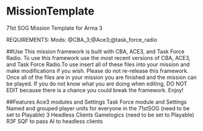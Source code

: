 # MissionTemplate
71st SOG Mission Template for Arma 3

REQUIREMENTS: Mods: @CBA_3;@Ace3;@task_force_radio

##Use
This mission framework is built with CBA, ACE3, and Task Force Radio. To use this framework use the most recent versions of CBA, ACE3, and Task Force Radio.To use insert all of these files into your mission and make modifications if you wish. Please do not re-release this framework. Once all of the files are in your mission you are finished and the mission can be played. If you do not know what you are doing when editing, DO NOT EDIT because there is a chance you could break the framework. Enjoy!

##Features
Ace3 modules and Settings
Task Force module and Settings
Named and grouped player units for everyone in the 71stSOG (need to be set to Playable)
3 Headless Clients Gamelogics (need to be set to Playable)
R3F
SQF to pass AI to headless clients




